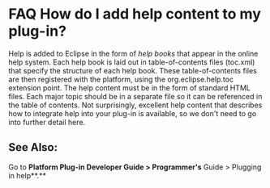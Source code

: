 

FAQ How do I add help content to my plug-in?
============================================

Help is added to Eclipse in the form of _help books_ that appear in the online help system. Each help book is laid out in table-of-contents files (toc.xml) that specify the structure of each help book. These table-of-contents files are then registered with the platform, using the org.eclipse.help.toc extension point. The help content must be in the form of standard HTML files. Each major topic should be in a separate file so it can be referenced in the table of contents. Not surprisingly, excellent help content that describes how to integrate help into your plug-in is available, so we don't need to go into further detail here.

  

See Also:
---------

Go to **Platform Plug-in Developer Guide > Programmer's** Guide > Plugging in help**.**

